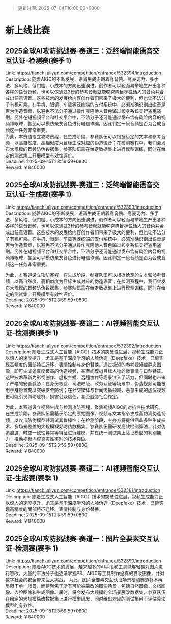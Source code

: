 > 更新时间: 2025-07-04T16:00:00+0800 

# 新上线比赛


## 2025全球AI攻防挑战赛-赛道三：泛终端智能语音交互认证-检测赛(赛季 1)
Link: https://tianchi.aliyun.com/competition/entrance/532394/introduction  
Description: 随着AIGC的不断发展，语音生成正朝着高音质、高表现力、多手法、多风格、低门槛、小成本的方向迅速演进，创作者可以轻而易举地生产出各种各样的语音音频，也可以仅通过3秒的参考音频就能够克隆目标说话人的音色并合成出任意语音。这些技术的发展给内容创作者们带来了极大的便利，但也让不法分子有机可乘。在手机、眼镜、车载等泛终端的支付系统中，必须准确识别出语音是否为伪造音频，以避免不法分子通过操作克隆他人音色骗过核身系统实行盗用盗刷。另外在短视频平台和社交平台中，不法分子还可能通过发布含有风险内容的视频博眼球，甚至可以模仿亲友音色进行电信诈骗。因此判定一段音频是否为合成音频这一任务非常重要。  
为此，本赛道设立攻防赛程，在生成阶段，参赛队伍可以根据给定的文本和参考音频，以高自然度、高相似度为目标生成对应的伪造语音；在检测赛程中，我们会发布大规模的音频防伪数据集，参赛队伍需在给定数据集上进行模型训练，同时在给定的测试集上开展模型有效性评价。  
Deadline: 2025-09-15T23:59:59+0800  
Reward: ￥840000  

## 2025全球AI攻防挑战赛-赛道三：泛终端智能语音交互认证-生成赛(赛季 1)
Link: https://tianchi.aliyun.com/competition/entrance/532393/introduction  
Description: 随着AIGC的不断发展，语音生成正朝着高音质、高表现力、多手法、多风格、低门槛、小成本的方向迅速演进，创作者可以轻而易举地生产出各种各样的语音音频，也可以仅通过3秒的参考音频就能够克隆目标说话人的音色并合成出任意语音。这些技术的发展给内容创作者们带来了极大的便利，但也让不法分子有机可乘。在手机、眼镜、车载等泛终端的支付系统中，必须准确识别出语音是否为伪造音频，以避免不法分子通过操作克隆他人音色骗过核身系统实行盗用盗刷。另外在短视频平台和社交平台中，不法分子还可能通过发布含有风险内容的视频博眼球，甚至可以模仿亲友音色进行电信诈骗。因此判定一段音频是否为合成音频这一任务非常重要。

为此，本赛道设立攻防赛程，在生成阶段，参赛队伍可以根据给定的文本和参考音频，以高自然度、高相似度为目标生成对应的伪造语音；在检测赛程中，我们会发布大规模的音频防伪数据集，参赛队伍需在给定数据集上进行模型训练，同时在给定的测试集上开展模型有效性评价。  
Deadline: 2025-09-15T23:59:59+0800  
Reward: ￥840000  

## 2025全球AI攻防挑战赛-赛道二：AI视频智能交互认证-检测赛(赛季 1)
Link: https://tianchi.aliyun.com/competition/entrance/532392/introduction  
Description: 随着生成式人工智能（AIGC）技术的突破性进展，视频生成能力正以惊人的速度提升，尤其是基于深度学习的人脸伪造（Deepfake）技术，已能实现高精度的面部特征迁移、表情控制与身份替换。通过极短的参考视频或静态图像，即可生成逼真度极高的伪造视频，甚至能模拟目标人物的微表情与口型特征。这种技术革新为影视创作、虚拟主播、远程协作等场景注入了活力，但同时也带来了严峻的安全威胁：在身份核验、司法取证、政务认证等场景中，伪造视频可能被用于身份冒充以突破安全防线；在社交媒体与新闻传播领域，恶意生成的虚假视频更可能引发舆论危机、损害公众信任，甚至威胁社会稳定。

为此，本赛道设立视频生成与检测攻防赛程，聚焦视频AIGC的对抗性技术研究。在生成阶段，参赛队伍需基于给定的原始图像、视频与文本指令生成高仿真伪造视频，以攻击防伪模型并测试其鲁棒性；在检测阶段，主办方将提供涵盖多种生成技术、多场景覆盖的大规模视频防伪数据集，参赛队伍需研发高效检测算法，针对伪造痕迹、时空一致性异常等特征进行建模，并在统一测试集上验证模型的判别能力，推动视频内容真实性鉴别的技术突破。  
Deadline: 2025-09-15T23:59:59+0800  
Reward: ￥840000  

## 2025全球AI攻防挑战赛-赛道二：AI视频智能交互认证-生成赛(赛季 1)
Link: https://tianchi.aliyun.com/competition/entrance/532391/introduction  
Description: 随着生成式人工智能（AIGC）技术的突破性进展，视频生成能力正以惊人的速度提升，尤其是基于深度学习的人脸伪造（Deepfake）技术，已能实现高精度的面部特征迁移、表情控制与身份替换。  
Deadline: 2025-09-15T23:59:59+0800  
Reward: ￥840000  

## 2025全球AI攻防挑战赛-赛道一：图片全要素交互认证-检测赛(赛季 1)
Link: https://tianchi.aliyun.com/competition/entrance/532390/introduction  
Description: 随着AIGC技术的发展，越来越多的AI手段和工具能够轻易对图片进行篡改，大量的不法分子也逐渐掌握PS、AIGC等工具制作逼真的篡改图像，并对数字社会的安全带来巨大挑战。
为此，图片全要素交互认证场景检测赛道将不再局限于单一场景，而是聚焦于所有可能被篡改的图像场景，包括自然图像、文档图像、人脸图像和生成图像。届时，将会发布大规模的全场景篡改数据集，参赛队伍在给定的大规模篡改数据集上进行模型研发，同时给出对应的测试集用于评估算法模型的有效性。  
Deadline: 2025-09-15T23:59:59+0800  
Reward: ￥840000  

